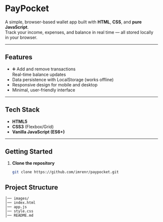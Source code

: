 #  PayPocket

A simple, browser-based wallet app built with **HTML**, **CSS**, and **pure JavaScript**.  
Track your income, expenses, and balance in real time — all stored locally in your browser.

---


##  Features

- ➕ Add and remove transactions  
   Real-time balance updates  
- Data persistence with LocalStorage (works offline)  
- Responsive design for mobile and desktop  
-  Minimal, user-friendly interface

---

##  Tech Stack

- **HTML5**  
- **CSS3** (Flexbox/Grid)  
- **Vanilla JavaScript (ES6+)**

---

## Getting Started

1. **Clone the repository**
   ```bash
   git clone https://github.com/imrenr/paypocket.git

## Project Structure

 ``` paypocket/
 │── images/ 
 │── index.html  
 │── app.js  
 │── style.css
 │── README.md

